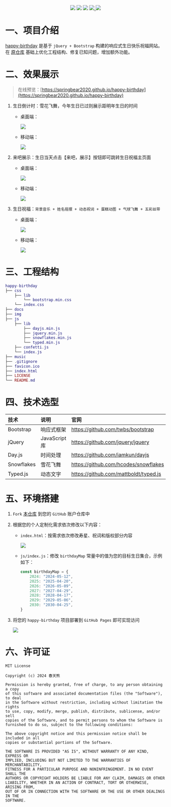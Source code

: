 <p align="center">
    <img src="https://img.shields.io/static/v1?label=%E5%BC%80%E5%8F%91%E6%97%B6%E9%97%B4&message=2024-05-01&color=007bff"/>
    <img src="https://img.shields.io/static/v1?label=jQuery&message=v2.2.4&color=dc3545"/>
    <img src="https://img.shields.io/static/v1?label=Bootstrap&message=v4.4.1&color=ffc107"/>
    <a href="https://springbear2020.github.io/happy-birthday" target="_blank">
        <img src="https://img.shields.io/static/v1?label=%E5%9C%A8%E7%BA%BF%E9%A2%84%E8%A7%88&message=happy-birthday&color=17a2b8"/>
    </a>
    <a href="https://github.com/springbear2020/happy-birthday" target="_blank">
        <img src="https://img.shields.io/static/v1?label=%E5%BC%80%E6%BA%90%E9%A1%B9%E7%9B%AE&message=happy-birthday&color=18a745"/>
    </a>
</p>

# 一、项目介绍

[happy-birthday](https://github.com/springbear2020/happy-birthday) 是基于 `jQuery + Bootstrap` 构建的响应式生日快乐祝福网站。在 [原仓库](https://github.com/ProgrammerGaurav/happy-birthday) 基础上优化工程结构、修复已知问题，增加额外功能。

# 二、效果展示

> 在线预览：[https://springbear2020.github.io/happy-birthday](https://springbear2020.github.io/happy-birthday)

1. 生日倒计时：雪花飞舞，今年生日已过则展示距明年生日的时间

   - 桌面端：

     ![](docs/images/1-倒计时-桌面端.png)

   - 移动端：

     ![](docs/images/2-倒计时-移动端.png)

2. 来吧展示：生日当天点击【来吧，展示】按钮即可跳转生日祝福主页面

   - 桌面端：

     ![](docs/images/3-来吧展示-桌面端.png)

   - 移动端：

     ![](docs/images/4-来吧展示-移动端.png)

3. 生日祝福：`背景音乐 + 姓名摇摆 + 动态祝词 + 蛋糕动图 + 气球飞舞 + 五彩丝带`

   - 桌面端：

     ![](docs/images/5-生日祝福-桌面端.png)

   - 移动端：

     ![](docs/images/6-生日祝福-移动端.png)

# 三、工程结构

```lua
happy-birthday
├── css
    ├── lib
    	└── bootstrap.min.css
    └── index.css
├── docs
├── img
├── js
	├── lib
		├── dayjs.min.js
		├── jquery.min.js
		├── snowflakes.min.js
		└── typed.min.js
	├── confetti.js
	└── index.js
├── music
├── .gitignore
├── favicon.ico
├── index.html
├── LICENSE
└── README.md
```

# 四、技术选型

| 技术       | 说明          | 官网                                  |
| :--------- | :------------ | :------------------------------------ |
| Bootstrap  | 响应式框架    | https://github.com/twbs/bootstrap     |
| jQuery     | JavaScript 库 | https://github.com/jquery/jquery      |
| Day.js     | 时间处理      | https://github.com/iamkun/dayjs       |
| Snowflakes | 雪花飞舞      | https://github.com/hcodes/snowflakes  |
| Typed.js   | 动态文字      | https://github.com/mattboldt/typed.js |

# 五、环境搭建

1. `Fork` [本仓库](https://github.com/springbear2020/happy-birthday) 到您的 `GitHub` 账户仓库中

2. 根据您的个人定制化需求依次修改以下内容：

   - `index.html`：按需求依次修改寿星、祝词和版权部分内容

     ![](docs/images/7-环境搭建-内容修改.png)

   - `js/index.js`：修改 `birthdayMap` 常量中的值为您的目标生日集合，示例如下：

     ```js
     const birthdayMap = {
         2024: "2024-05-12",
         2025: "2025-04-20",
         2026: "2026-05-09",
         2027: "2027-04-29",
         2028: "2028-04-17",
         2029: "2029-05-06",
         2030: "2030-04-25",
     }
     ```

3. 将您的 `happy-birthday` 项目部署到 `GitHub Pages` 即可实现访问

   ![](docs/images/8-部署.png)

# 六、许可证

```
MIT License

Copyright (c) 2024 春天熊

Permission is hereby granted, free of charge, to any person obtaining a copy
of this software and associated documentation files (the "Software"), to deal
in the Software without restriction, including without limitation the rights
to use, copy, modify, merge, publish, distribute, sublicense, and/or sell
copies of the Software, and to permit persons to whom the Software is
furnished to do so, subject to the following conditions:

The above copyright notice and this permission notice shall be included in all
copies or substantial portions of the Software.

THE SOFTWARE IS PROVIDED "AS IS", WITHOUT WARRANTY OF ANY KIND, EXPRESS OR
IMPLIED, INCLUDING BUT NOT LIMITED TO THE WARRANTIES OF MERCHANTABILITY,
FITNESS FOR A PARTICULAR PURPOSE AND NONINFRINGEMENT. IN NO EVENT SHALL THE
AUTHORS OR COPYRIGHT HOLDERS BE LIABLE FOR ANY CLAIM, DAMAGES OR OTHER
LIABILITY, WHETHER IN AN ACTION OF CONTRACT, TORT OR OTHERWISE, ARISING FROM,
OUT OF OR IN CONNECTION WITH THE SOFTWARE OR THE USE OR OTHER DEALINGS IN THE
SOFTWARE.
```

